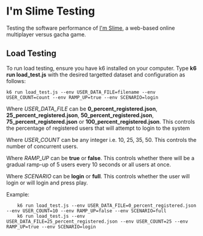 # I'm Slime Testing

Testing the software performance of [I'm Slime](https://imslime.onrender.com/#/Login), a web-based online multiplayer versus gacha game.


## Load Testing

To run load testing, ensure you have k6 installed on your computer. Type **k6 run load_test.js** with the desired targetted dataset and configuration as follows:

```k6 run load_test.js --env USER_DATA_FILE=filename --env USER_COUNT=count --env RAMP_UP=true --env SCENARIO=login```

Where *USER_DATA_FILE* can be **0_percent_registered.json**, **25_percent_registered.json**, **50_percent_registered.json**, **75_percent_registered.json** or **100_percent_registered.json**. This controls the percentage of registered users that will attempt to login to the system

Where *USER_COUNT* can be any integer i.e. 10, 25, 35, 50. This controls the number of concurrent users.

Where *RAMP_UP* can be **true** or **false**. This controls whether there will be a gradual ramp-up of 5 users every 10 seconds or all users at once.

Where *SCENARIO* can be **login** or **full**. This controls whether the user will login or will login and press play.

Example:
```
    k6 run load_test.js --env USER_DATA_FILE=0_percent_registered.json --env USER_COUNT=10 --env RAMP_UP=false --env SCENARIO=full
    k6 run load_test.js --env USER_DATA_FILE=25_percent_registered.json --env USER_COUNT=25 --env RAMP_UP=true --env SCENARIO=login
```